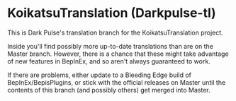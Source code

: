 # KoikatsuTranslation (Darkpulse-tl)

This is Dark Pulse's translation branch for the KoikatsuTranslation project.

Inside you'll find possibly more up-to-date translations than are on the Master branch. However, there is a chance that these might take advantage of new features in BepInEx, and so aren't always guaranteed to work.

If there are problems, either update to a Bleeding Edge build of BepInEx/BepisPlugins, or stick with the official releases on Master until the contents of this branch (and possibly others) get merged into Master.
